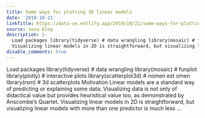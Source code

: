 ```yaml
---
title: Some ways for plotting 3D linear models
date: '2019-10-21'
linkTitle: https://data-se.netlify.app/2019/10/21/some-ways-for-plotting-3d-linear-models/
source: sesa blog
description: |-
  Load packages library(tidyverse) # data wrangling library(mosaic) # funplot library(plotly) # interactive plots library(scatterplot3d) # nomen est omen library(rsm) # 3d scatterplots Motivation Linear models are a standard way of predicting or explaining some data. Visualizing data is not only of didactical value but provides heuristical value too, as demonstrated by Anscombe’s Quartet.
  Visualizing linear models in 2D is straightforward, but visualizing linear models with more than one predictor is much less ...
disable_comments: true
---
```

Load packages library(tidyverse) # data wrangling library(mosaic) # funplot library(plotly) # interactive plots library(scatterplot3d) # nomen est omen library(rsm) # 3d scatterplots Motivation Linear models are a standard way of predicting or explaining some data. Visualizing data is not only of didactical value but provides heuristical value too, as demonstrated by Anscombe’s Quartet.
Visualizing linear models in 2D is straightforward, but visualizing linear models with more than one predictor is much less ...